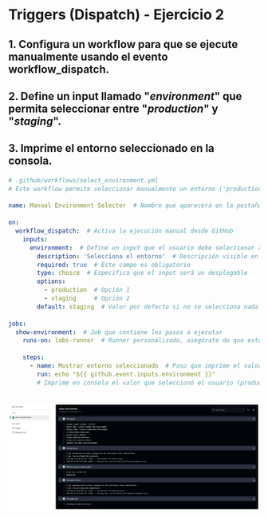 # Triggers (Dispatch) - Ejercicio 2

## 1. Configura un workflow para que se ejecute manualmente usando el evento workflow_dispatch.

## 2. Define un input llamado "_environment_" que permita seleccionar entre "_production_" y "_staging_".

## 3. Imprime el entorno seleccionado en la consola.

````yml
# .github/workflows/select_environment.yml
# Este workflow permite seleccionar manualmente un entorno ('production' o 'staging') y lo imprime en consola.

name: Manual Environment Selector  # Nombre que aparecerá en la pestaña "Actions"

on:
  workflow_dispatch:  # Activa la ejecución manual desde GitHub
    inputs:
      environment:  # Define un input que el usuario debe seleccionar al ejecutar el workflow
        description: 'Selecciona el entorno'  # Descripción visible en el formulario
        required: true  # Este campo es obligatorio
        type: choice  # Especifica que el input será un desplegable
        options:
          - production  # Opción 1
          - staging     # Opción 2
        default: staging  # Valor por defecto si no se selecciona nada

jobs:
  show-environment:  # Job que contiene los pasos a ejecutar
    runs-on: labs-runner  # Runner personalizado, asegúrate de que esté disponible y registrado

    steps:
      - name: Mostrar entorno seleccionado  # Paso que imprime el valor del input
        run: echo "${{ github.event.inputs.environment }}"
        # Imprime en consola el valor que seleccionó el usuario (production o staging)

````
<br><img src="../../../datos/dispatch2.png">